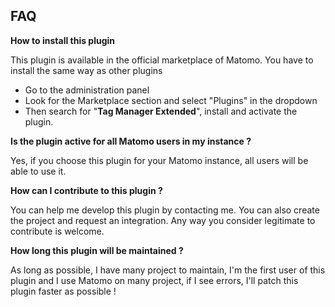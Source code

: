 ## FAQ

__How to install this plugin__

This plugin is available in the official marketplace of Matomo. You have to install the same way as other plugins
- Go to the administration panel
- Look for the Marketplace section and select "Plugins" in the dropdown
- Then search for "**Tag Manager Extended**", install and activate the plugin.

__Is the plugin active for all Matomo users in my instance ?__

Yes, if you choose this plugin for your Matomo instance, all users will be able to use it.

__How can I contribute to this plugin ?__

You can help me develop this plugin by contacting me. You can also create the project and request an integration. Any way you consider legitimate to contribute is welcome.

__How long this plugin will be maintained ?__

As long as possible, I have many project to maintain, I'm the first user of this plugin and I use Matomo on many project, if I see errors, I'll patch this plugin faster as possible !